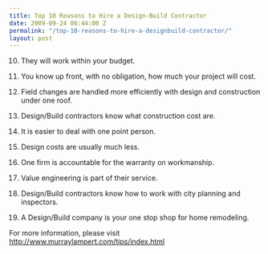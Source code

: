 ```yaml
---
title: Top 10 Reasons to Hire a Design-Build Contractor
date: 2009-09-24 06:44:00 Z
permalink: "/top-10-reasons-to-hire-a-designbuild-contractor/"
layout: post
---
```


10. They will work within your budget.

9. You know up front, with no obligation, how much your project will cost.

8. Field changes are handled more <span id="SPELLING_ERROR_0" class="blsp-spelling-corrected">efficiently</span> with design and construction under one roof.

7. Design/Build contractors know what construction cost are.

6. It is easier to deal with one point person.

5. Design costs are usually much less.

4. One firm is accountable for the warranty on workmanship.

3. Value engineering is part of their service.

2. Design/Build contractors know how to work with city planning and inspectors.

1. A Design/Build company is your one stop shop for home remodeling.

For more information, please visit <a href="http://www.murraylampert.com/tips/index.html">http://www.murraylampert.com/tips/index.html</a>
